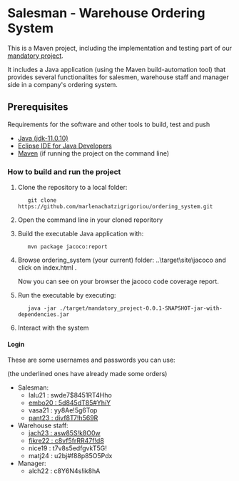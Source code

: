 # Salesman - Warehouse Ordering System

This is a Maven project, including the implementation and testing part of our [mandatory project](https://dm571.lutzen.dk/projects/).

It includes a Java application (using the Maven build-automation tool) that provides several functionalites for salesmen, warehouse staff and manager side in a company's ordering system.

## Prerequisites

Requirements for the software and other tools to build, test and push 
- [Java (jdk-11.0.10)](https://www.oracle.com/java/technologies/javase-jdk11-downloads.html)
- [Eclipse IDE for Java Developers](https://www.eclipse.org/downloads/packages/)
- [Maven](https://maven.apache.org/download.cgi) (if running the project on the command line)

### How to build and run the project

1. Clone the repository to a local folder:

          git clone https://github.com/marlenachatzigrigoriou/ordering_system.git
2. Open the command line in your cloned reporitory
3. Build the executable Java application with: 
      
          mvn package jacoco:report
4. Browse ordering_system (your current) folder: ..\target\site\jacoco and click on index.html .
   
   Now you can see on your browser the jacoco code coverage report.
5. Run the executable by executing:

          java -jar ./target/mandatory_project-0.0.1-SNAPSHOT-jar-with-dependencies.jar
6. Interact with the system

#### Login
These are some usernames and passwords you can use:

(the underlined ones have already made some orders) 
  - Salesman:
      - lalu21 : swde7$8451RT4Hho
      - <ins>embo20 : 5d845dT85#YhiY</ins>
      - vasa21 : yy8Ae!5g6Top
      - <ins>pant23 : divf8T7!h569R</ins>
  - Warehouse staff:
      - <ins>jach23 : asw85S!k8O0w<ins>
      - <ins>fikre22 : c8vf5frRR47f!d8</ins>
      - nice19 : t7v8s5edfgvkT5G!
      - matj24 : u2bj#f88p85O5Pdx
   - Manager:
      - alch22 : c8Y6N4s!ik8hA


